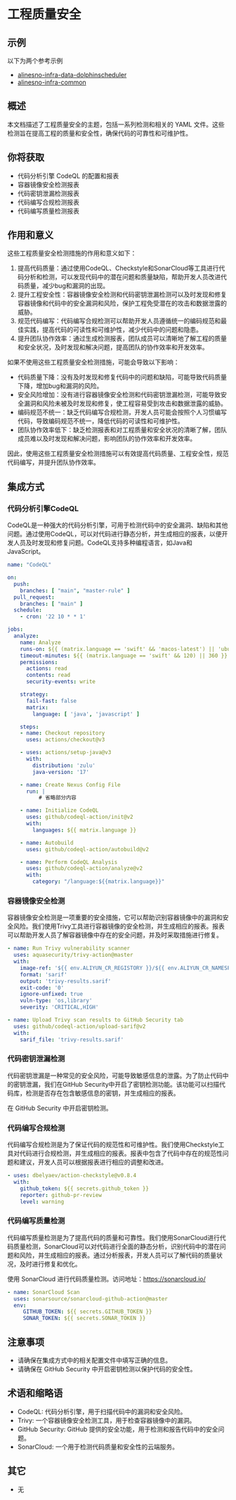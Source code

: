 # 工程质量安全

## 示例

以下为两个参考示例

- [alinesno-infra-data-dolphinscheduler](https://github.com/alinesno-infrastructure/alinesno-infra-data-dolphinscheduler)
- [alinesno-infra-common](https://github.com/alinesno-infrastructure/alinesno-infra-common)

## 概述

本文档描述了工程质量安全的主题，包括一系列检测和相关的 YAML 文件。这些检测旨在提高工程的质量和安全性，确保代码的可靠性和可维护性。

## 你将获取

- 代码分析引擎 CodeQL 的配置和报表
- 容器镜像安全检测报表
- 代码密钥泄漏检测报表
- 代码编写合规检测报表
- 代码编写质量检测报表

## 作用和意义

这些工程质量安全检测措施的作用和意义如下：

1. 提高代码质量：通过使用CodeQL、Checkstyle和SonarCloud等工具进行代码分析和检测，可以发现代码中的潜在问题和质量缺陷，帮助开发人员改进代码质量，减少bug和漏洞的出现。
2. 提升工程安全性：容器镜像安全检测和代码密钥泄漏检测可以及时发现和修复容器镜像和代码中的安全漏洞和风险，保护工程免受潜在的攻击和数据泄露的威胁。
3. 规范代码编写：代码编写合规检测可以帮助开发人员遵循统一的编码规范和最佳实践，提高代码的可读性和可维护性，减少代码中的问题和隐患。
4. 提升团队协作效率：通过生成检测报表，团队成员可以清晰地了解工程的质量和安全状况，及时发现和解决问题，提高团队的协作效率和开发效率。

如果不使用这些工程质量安全检测措施，可能会导致以下影响：

- 代码质量下降：没有及时发现和修复代码中的问题和缺陷，可能导致代码质量下降，增加bug和漏洞的风险。
- 安全风险增加：没有进行容器镜像安全检测和代码密钥泄漏检测，可能导致安全漏洞和风险未被及时发现和修复，使工程容易受到攻击和数据泄露的威胁。
- 编码规范不统一：缺乏代码编写合规检测，开发人员可能会按照个人习惯编写代码，导致编码规范不统一，降低代码的可读性和可维护性。
- 团队协作效率低下：缺乏检测报表和对工程质量和安全状况的清晰了解，团队成员难以及时发现和解决问题，影响团队的协作效率和开发效率。

因此，使用这些工程质量安全检测措施可以有效提高代码质量、工程安全性，规范代码编写，并提升团队协作效率。

## 集成方式

### 代码分析引擎CodeQL

CodeQL是一种强大的代码分析引擎，可用于检测代码中的安全漏洞、缺陷和其他问题。通过使用CodeQL，可以对代码进行静态分析，并生成相应的报表，以便开发人员及时发现和修复问题。CodeQL支持多种编程语言，如Java和JavaScript。

```yaml
name: "CodeQL"

on:
  push:
    branches: [ "main", "master-rule" ]
  pull_request:
    branches: [ "main" ]
  schedule:
    - cron: '22 10 * * 1'

jobs:
  analyze:
    name: Analyze
    runs-on: ${{ (matrix.language == 'swift' && 'macos-latest') || 'ubuntu-latest' }}
    timeout-minutes: ${{ (matrix.language == 'swift' && 120) || 360 }}
    permissions:
      actions: read
      contents: read
      security-events: write

    strategy:
      fail-fast: false
      matrix:
        language: [ 'java', 'javascript' ]

    steps:
    - name: Checkout repository
      uses: actions/checkout@v3

    - uses: actions/setup-java@v3
      with:
        distribution: 'zulu'
        java-version: '17'

    - name: Create Nexus Config File
      run: |
          # 省略部分内容

    - name: Initialize CodeQL
      uses: github/codeql-action/init@v2
      with:
        languages: ${{ matrix.language }}

    - name: Autobuild
      uses: github/codeql-action/autobuild@v2

    - name: Perform CodeQL Analysis
      uses: github/codeql-action/analyze@v2
      with:
        category: "/language:${{matrix.language}}"
```

### 容器镜像安全检测

容器镜像安全检测是一项重要的安全措施，它可以帮助识别容器镜像中的漏洞和安全风险。我们使用Trivy工具进行容器镜像的安全检测，并生成相应的报表。报表可以帮助开发人员了解容器镜像中存在的安全问题，并及时采取措施进行修复。

```yaml
- name: Run Trivy vulnerability scanner
  uses: aquasecurity/trivy-action@master
  with:
    image-ref: '${{ env.ALIYUN_CR_REGISTORY }}/${{ env.ALIYUN_CR_NAMESPACE }}/${{ env.PROJECT_NAME }}:${{ env.PRO_VERSION }}.${{ env.BUILD_NUMBER }}'
    format: 'sarif'
    output: 'trivy-results.sarif'
    exit-code: '0'
    ignore-unfixed: true
    vuln-type: 'os,library'
    severity: 'CRITICAL,HIGH'

- name: Upload Trivy scan results to GitHub Security tab
  uses: github/codeql-action/upload-sarif@v2
  with:
    sarif_file: 'trivy-results.sarif'
```

### 代码密钥泄漏检测

代码密钥泄漏是一种常见的安全风险，可能导致敏感信息的泄露。为了防止代码中的密钥泄漏，我们在GitHub Security中开启了密钥检测功能。该功能可以扫描代码库，检测是否存在包含敏感信息的密钥，并生成相应的报表。

在 GitHub Security 中开启密钥检测。

### 代码编写合规检测

代码编写合规检测是为了保证代码的规范性和可维护性。我们使用Checkstyle工具对代码进行合规检测，并生成相应的报表。报表中包含了代码中存在的规范性问题和建议，开发人员可以根据报表进行相应的调整和改进。

```yaml
- uses: dbelyaev/action-checkstyle@v0.8.4
  with:
    github_token: ${{ secrets.github_token }}
    reporter: github-pr-review
    level: warning
```

### 代码编写质量检测

代码编写质量检测是为了提高代码的质量和可靠性。我们使用SonarCloud进行代码质量检测，SonarCloud可以对代码进行全面的静态分析，识别代码中的潜在问题和风险，并生成相应的报表。通过分析报表，开发人员可以了解代码的质量状况，及时进行修复和优化。

使用 SonarCloud 进行代码质量检测。访问地址：https://sonarcloud.io/

```yaml
- name: SonarCloud Scan
  uses: sonarsource/sonarcloud-github-action@master
  env:
     GITHUB_TOKEN: ${{ secrets.GITHUB_TOKEN }}
     SONAR_TOKEN: ${{ secrets.SONAR_TOKEN }}
```

## 注意事项

- 请确保在集成方式中的相关配置文件中填写正确的信息。
- 请确保在 GitHub Security 中开启密钥检测以保护代码的安全性。

## 术语和缩略语

- CodeQL: 代码分析引擎，用于扫描代码中的漏洞和安全风险。
- Trivy: 一个容器镜像安全检测工具，用于检查容器镜像中的漏洞。
- GitHub Security: GitHub 提供的安全功能，用于检测和报告代码中的安全问题。
- SonarCloud: 一个用于检测代码质量和安全性的云端服务。

## 其它

- 无
